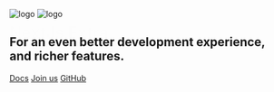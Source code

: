 <h1 style="opacity: 0.1; color: #00000001; position: absolute;">NextJs Extra</h1>

![logo](/nextjs-icon.svg)
![logo](/nextjs-extra-icon.svg)

<h2>
For an even better development experience,<br/> and richer features.
</h2>

[Docs](/docs)
[Join us](/Join-us)
[GitHub](https://github.com/nextjs-extra/nextjs-extra)

